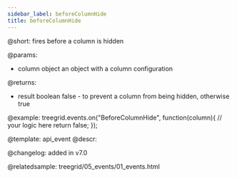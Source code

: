 ```yaml
---
sidebar_label: beforeColumnHide
title: beforeColumnHide
---          
```


@short: fires before a column is hidden

@params: 
- column   object  an object with a column configuration


@returns:
- result	boolean		false - to prevent a column from being hidden, otherwise true

@example:
treegrid.events.on("BeforeColumnHide", function(column){
    // your logic here
    return false;
});


@template: api_event
@descr:

@changelog: added in v7.0

@relatedsample: treegrid/05_events/01_events.html


